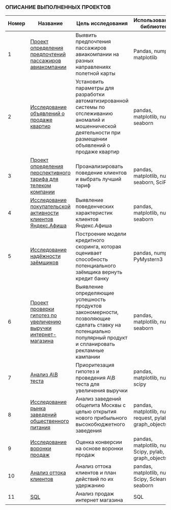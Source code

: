 ### ОПИСАНИЕ ВЫПОЛНЕННЫХ ПРОЕКТОВ

| Номер | Название | Цель исследования | Использованные библиотеки
| ------ | ------ | ------ | ------ |
| 1 | [Проект определения предпочтений пассажиров авиакомпании](https://github.com/AzElvira/Elya_pro/tree/master/Proekt_opredeleniya_predpochtenii_passazhirov_aviakompanii) | Выявить предпочтения пассажиров авиакомпании на разных направлениях полетной карты | Pandas, numpy, matplotlib |
| 2 | [Исследование объявлений о продаже квартир](https://github.com/AzElvira/Elya_pro/tree/master/Issledovanie_obyavlenii_o_prodazhe_kvartir) | Установить параметры для разработки автоматизированной системы по отслеживанию аномалий и мошеннической деятельности при размещении объявлений о продаже квартир | pandas, matplotlib, numpy, seaborn |
| 3 | [Проект определения перспективного тарифа для телеком компании](https://github.com/AzElvira/Elya_pro/tree/master/Proekt_opredelenie_perspektivnogo_tarifa_dlya_telecom_companii) | Проанализировать поведение клиентов и выбрать лучший тариф | pandas, matplotlib, numpy, seaborn, SciPy |
| 4 | [Исследование покупательской активности клиентов Яндекс.Афиша](https://github.com/AzElvira/Elya_pro/tree/master/Issledovanie_pokupatelskoi_aktivnosti_klientov_Yandex_afisha) | Выявление поведенческих характеристик клиентов Яндекс.Афиша | pandas, matplotlib, numpy, seaborn |
| 5 | [Исследование надёжности заёмщиков](https://github.com/AzElvira/Elya_pro/tree/master/Issledovanie_nadezhnosti_zayomshikov) | Построение модели кредитного скоринга, которая оценивает способность потенциального заёмщика вернуть кредит банку | pandas, numpy, PyMystern3 |
| 6 | [Проект проверки гипотез по увеличению выручки интернет-магазина](https://github.com/AzElvira/Elya_pro/tree/master/Proekt_proverki_gipotez_po_uvelicheniyu_viruchki_internet_magazina) | Выявление определяющие успешность продуктов закономерности, позволяющие сделать ставку на потенциально популярный продукт и спланировать рекламные кампании | pandas, matplotlib, numpy, seaborn |
| 7 | [Анализ А\В теста](https://github.com/AzElvira/Elya_pro/tree/master/Analis%20AB%20testa) | Приоритезация гипотез и проведения А\В теста для увеличения выручки | pandas, matplotlib, numpy, scipy |
| 8 | [Исследование рынка заведений общественного питания](https://github.com/AzElvira/Elya_pro/tree/master/Issledovanie%20zavedenii%20obshepita) | Анализ заведений общепита Москвы с целью открытия нового прибыльного высокобюджетного заведения | pandas, matplotlib, numpy, request, pylab, graph_objects |
| 9 | [Исследование воронки продаж](https://github.com/AzElvira/Elya_pro/tree/master/productovaya%20voronka) | Оценка конверсии на основе воронки продаж | pandas, matplotlib, numpy, Scipy, pylab, graph_objects |
| 10| [Анализ оттока клиентов](https://github.com/AzElvira/Elya_pro/tree/master/Issledovanie%20ottoka%20klientov) | Анализ оттока клиентов и план действий по их удержанию| pandas, matplotlib, numpy, Scipy, Sclearn, seaborn |
| 11| [SQL](https://github.com/AzElvira/Elya_pro/tree/master/Issledovanie%20ottoka%20klientov) | Анализ продаж интернет магазина| SQL |
